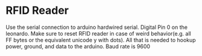 # RFID Reader

Use the serial connection to arduino hardwired serial. Digital Pin 0 on the leonardo.
Make sure to reset RFID reader in case of weird behavior(e.g. all FF bytes or the equivalent unicode y with dots).
All that is needed to hookup power, ground, and data to the arduino. Baud rate is 9600